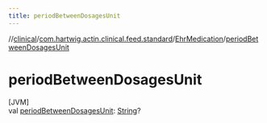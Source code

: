 ```yaml
---
title: periodBetweenDosagesUnit
---
```

//[clinical](../../../index.html)/[com.hartwig.actin.clinical.feed.standard](../index.html)/[EhrMedication](index.html)/[periodBetweenDosagesUnit](period-between-dosages-unit.html)



# periodBetweenDosagesUnit



[JVM]\
val [periodBetweenDosagesUnit](period-between-dosages-unit.html): [String](https://kotlinlang.org/api/latest/jvm/stdlib/kotlin/-string/index.html)?




